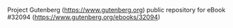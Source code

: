 Project Gutenberg (https://www.gutenberg.org) public repository for eBook #32094 (https://www.gutenberg.org/ebooks/32094)
